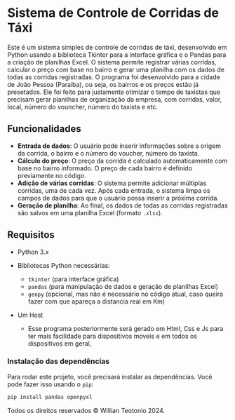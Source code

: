 # Sistema de Controle de Corridas de Táxi

Este é um sistema simples de controle de corridas de táxi, desenvolvido em Python usando a biblioteca Tkinter para a interface gráfica e o Pandas para a criação de planilhas Excel. O sistema permite registrar várias corridas, calcular o preço com base no bairro e gerar uma planilha com os dados de todas as corridas registradas. O programa foi desenvolvido para a cidade de João Pessoa (Paraíba), ou seja, os bairros e os preços estão já presetados. Ele foi feito para justamente otimizar o tempo de taxistas que precisam gerar planilhas de organização da empresa, com corridas, valor, local, número do vouncher, número do taxista e etc.

## Funcionalidades

- **Entrada de dados**: O usuário pode inserir informações sobre a origem da corrida, o bairro e o número do voucher, número do taxista.
- **Cálculo do preço**: O preço da corrida é calculado automaticamente com base no bairro informado. O preço de cada bairro é definido previamente no código.
- **Adição de várias corridas**: O sistema permite adicionar múltiplas corridas, uma de cada vez. Após cada entrada, o sistema limpa os campos de dados para que o usuário possa inserir a próxima corrida.
- **Geração de planilha**: Ao final, os dados de todas as corridas registradas são salvos em uma planilha Excel (formato `.xlsx`).

## Requisitos

- Python 3.x
- Bibliotecas Python necessárias:
  - `tkinter` (para interface gráfica)
  - `pandas` (para manipulação de dados e geração de planilhas Excel)
  - `geopy` (opcional, mas não é necessário no código atual, caso queira fazer com que apareça a distancia real em Km)
 
- Um Host
    - Esse programa posteriormente será gerado em Html, Css e Js para ter mais facilidade para dispositivos moveis e em todos os dispositivos em geral,

### Instalação das dependências

Para rodar este projeto, você precisará instalar as dependências. Você pode fazer isso usando o `pip`:


```bash
pip install pandas openpyxl
```

Todos os direitos reservados © Willian Teotonio 2024.




